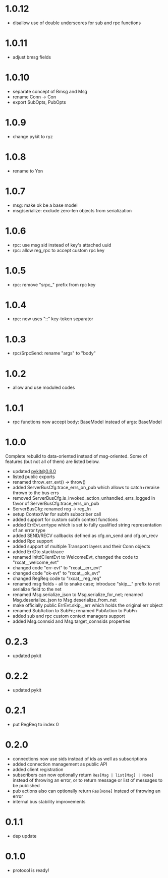 # 1.0.12

- disallow use of double underscores for sub and rpc functions

# 1.0.11

- adjust bmsg fields

# 1.0.10

- separate concept of Bmsg and Msg
- rename Conn -> Con
- export SubOpts, PubOpts

# 1.0.9

- change pykit to ryz

# 1.0.8

- rename to Yon

# 1.0.7

- msg: make ok be a base model
- msg/serialize: exclude zero-len objects from serialization

# 1.0.6

- rpc: use msg sid instead of key's attached uuid
- rpc: allow reg_rpc to accept custom rpc key

# 1.0.5

- rpc: remove "srpc_" prefix from rpc key

# 1.0.4

- rpc: now uses "::" key-token separator

# 1.0.3

- rpc/SrpcSend: rename "args" to "body"

# 1.0.2

- allow and use moduled codes

# 1.0.1

- rpc functions now accept body: BaseModel instead of args: BaseModel

# 1.0.0

Complete rebuild to data-oriented instead of msg-oriented. Some of features (but not all of them) are listed below.

- updated pykit@0.8.0
- listed public exports
- renamed throw_err_evt() -> throw()
- added ServerBusCfg.trace_errs_on_pub which allows to catch+reraise thrown to the bus errs
- removed ServerBusCfg.is_invoked_action_unhandled_errs_logged in favor of ServerBusCfg.trace_errs_on_pub
- ServerBusCfg: renamed reg -> reg_fn
- setup ContextVar for subfn subscriber call
- added support for custom subfn context functions
- added ErrEvt.errtype which is set to fully qualified string representation of an error type
- added SEND/RECV callbacks defined as cfg.on_send and cfg.on_recv
- added Rpc support
- added support of multiple Transport layers and their Conn objects
- added ErrDto.stacktrace
- renamed InitdClientEvt to WelcomeEvt, changed the code to "rxcat__welcome_evt"
- changed code "err-evt" to "rxcat__err_evt"
- changed code "ok-evt" to "rxcat__ok_evt"
- changed RegReq code to "rxcat__reg_req"
- renamed msg fields - all to snake case; introduce "skip__" prefix to not serialize field to the net
- renamed Msg.serialize_json to Msg.serialize_for_net; renamed Msg.deserialize_json to Msg.deserialize_from_net
- make officially public ErrEvt.skip__err which holds the original err object
- renamed SubAction to SubFn; renamed PubAction to PubFn
- added sub and rpc custom context managers support
- added Msg.connsid and Msg.target_connsids properties

# 0.2.3

- updated pykit

# 0.2.2

- updated pykit

# 0.2.1

- put RegReq to index 0

# 0.2.0

- connections now use sids instead of ids as well as subscriptions
- added connection management as public API
- added client registration
- subscribers can now optionally return `Res[Msg | list[Msg] | None]`
  instead of throwing an error, or to return message or list of messages to
  be published
- pub actions also can optionally return `Res[None]` instead of throwing an
  error
- internal bus stability improvements

# 0.1.1

- dep update

# 0.1.0

- protocol is ready!
